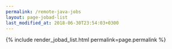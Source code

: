 ```yaml
---
permalink: /remote-java-jobs
layout: page-jobad-list
last_modified_at: 2018-06-30T23:54:03+0300
---
```

{% include render_jobad_list.html permalink=page.permalink %}
